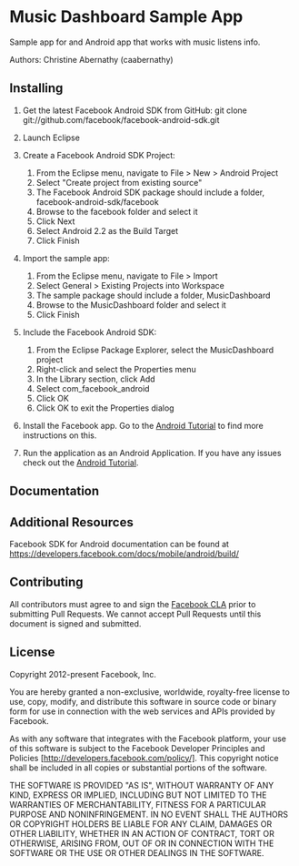 # Music Dashboard Sample App

Sample app for and Android app that works with music listens info.

Authors: Christine Abernathy (caabernathy)

## Installing

1. Get the latest Facebook Android SDK from GitHub: git clone git://github.com/facebook/facebook-android-sdk.git

1. Launch Eclipse

1. Create a Facebook Android SDK Project:
   1. From the Eclipse menu, navigate to File > New > Android Project
   1. Select "Create project from existing source"
   1. The Facebook Android SDK package should include a folder, facebook-android-sdk/facebook
   1. Browse to the facebook folder and select it
   1. Click Next
   1. Select Android 2.2 as the Build Target
   1. Click Finish

1. Import the sample app:
   1. From the Eclipse menu, navigate to File > Import
   1. Select General > Existing Projects into Workspace
   1. The sample package should include a folder, MusicDashboard
   1. Browse to the MusicDashboard folder and select it
   1. Click Finish

1. Include the Facebook Android SDK:
   1. From the Eclipse Package Explorer, select the MusicDashboard project
   1. Right-click and select the Properties menu
   1. In the Library section, click Add
   1. Select com_facebook_android
   1. Click OK
   1. Click OK to exit the Properties dialog

1. Install the Facebook app. Go to the [Android Tutorial](https://developers.facebook.com/docs/mobile/android/build/#install) to find more instructions on this.

1. Run the application as an Android Application. If you have any issues check out the [Android Tutorial](https://developers.facebook.com/docs/mobile/android/build/).

## Documentation

## Additional Resources

Facebook SDK for Android documentation can be found at https://developers.facebook.com/docs/mobile/android/build/

## Contributing

All contributors must agree to and sign the [Facebook CLA](https://developers.facebook.com/opensource/cla) prior to submitting Pull Requests. We cannot accept Pull Requests until this document is signed and submitted.

## License

Copyright 2012-present Facebook, Inc.

You are hereby granted a non-exclusive, worldwide, royalty-free license to use, copy, modify, and distribute this software in source code or binary form for use in connection with the web services and APIs provided by Facebook.

As with any software that integrates with the Facebook platform, your use of this software is subject to the Facebook Developer Principles and Policies [http://developers.facebook.com/policy/]. This copyright notice shall be included in all copies or substantial portions of the software.

THE SOFTWARE IS PROVIDED "AS IS", WITHOUT WARRANTY OF ANY KIND, EXPRESS OR IMPLIED, INCLUDING BUT NOT LIMITED TO THE WARRANTIES OF MERCHANTABILITY, FITNESS FOR A PARTICULAR PURPOSE AND NONINFRINGEMENT. IN NO EVENT SHALL THE AUTHORS OR COPYRIGHT HOLDERS BE LIABLE FOR ANY CLAIM, DAMAGES OR OTHER LIABILITY, WHETHER IN AN ACTION OF CONTRACT, TORT OR OTHERWISE, ARISING FROM, OUT OF OR IN CONNECTION WITH THE SOFTWARE OR THE USE OR OTHER DEALINGS IN THE SOFTWARE.
